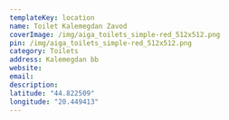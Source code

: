 ```yaml
---
templateKey: location
name: Toilet Kalemegdan Zavod
coverImage: /img/aiga_toilets_simple-red_512x512.png
pin: /img/aiga_toilets_simple-red_512x512.png
category: Toilets
address: Kalemegdan bb
website:
email: 
description:
latitude: "44.822509"
longitude: "20.449413"
---
```

